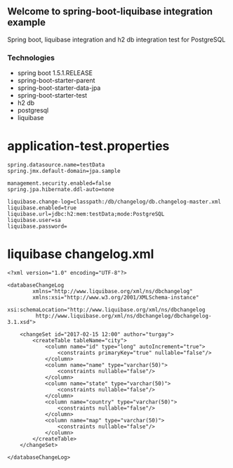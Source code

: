 ## Welcome to spring-boot-liquibase integration example

Spring boot, liquibase integration and h2 db integration test for PostgreSQL 


### Technologies

- spring boot 1.5.1.RELEASE
- spring-boot-starter-parent
- spring-boot-starter-data-jpa
- spring-boot-starter-test
- h2 db
- postgresql
- liquibase

# application-test.properties

```
spring.datasource.name=testData
spring.jmx.default-domain=jpa.sample

management.security.enabled=false
spring.jpa.hibernate.ddl-auto=none

liquibase.change-log=classpath:/db/changelog/db.changelog-master.xml
liquibase.enabled=true
liquibase.url=jdbc:h2:mem:testData;mode:PostgreSQL
liquibase.user=sa
liquibase.password=
```

# liquibase changelog.xml

```
<?xml version="1.0" encoding="UTF-8"?>

<databaseChangeLog
        xmlns="http://www.liquibase.org/xml/ns/dbchangelog"
        xmlns:xsi="http://www.w3.org/2001/XMLSchema-instance"
        xsi:schemaLocation="http://www.liquibase.org/xml/ns/dbchangelog
         http://www.liquibase.org/xml/ns/dbchangelog/dbchangelog-3.1.xsd">

    <changeSet id="2017-02-15 12:00" author="turgay">
        <createTable tableName="city">
            <column name="id" type="long" autoIncrement="true">
                <constraints primaryKey="true" nullable="false"/>
            </column>
            <column name="name" type="varchar(50)">
                <constraints nullable="false"/>
            </column>
            <column name="state" type="varchar(50)">
                <constraints nullable="false"/>
            </column>
            <column name="country" type="varchar(50)">
                <constraints nullable="false"/>
            </column>
            <column name="map" type="varchar(50)">
                <constraints nullable="false"/>
            </column>
        </createTable>
    </changeSet>

</databaseChangeLog>

```
